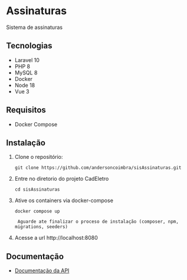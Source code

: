 # Assinaturas
Sistema de assinaturas

## Tecnologias
- Laravel 10
- PHP 8
- MySQL 8
- Docker
- Node 18
- Vue 3

## Requisitos

- Docker Compose

## Instalação

1. Clone o repositório:

   ```shell
   git clone https://github.com/andersoncoimbra/sisAssinaturas.git
2. Entre no diretorio do projeto CadEletro
   ```shell
   cd sisAssinaturas
3. Ative os containers via docker-compose
   ```shell
   docker compose up

    Aguarde ate finalizar o proceso de instalação (composer, npm, migrations, seeders)
4. Acesse a url http://localhost:8080

## Documentação

- [Documentação da API](https://documenter.getpostman.com/view/2103973/2sA3JJ82nS)